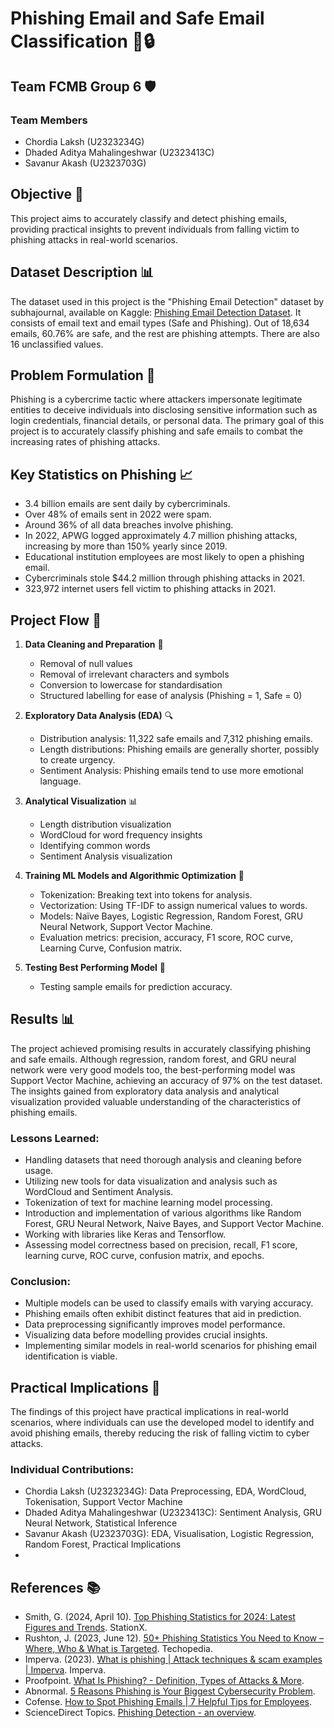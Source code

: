 # Phishing Email and Safe Email Classification 📧🔒

## Team FCMB Group 6 🛡️

### Team Members 
- Chordia Laksh (U2323234G)
- Dhaded Aditya Mahalingeshwar (U2323413C)
- Savanur Akash (U2323703G)

## Objective 🎯
This project aims to accurately classify and detect phishing emails, providing practical insights to prevent individuals from falling victim to phishing attacks in real-world scenarios.

## Dataset Description 📊
The dataset used in this project is the "Phishing Email Detection" dataset by subhajournal, available on Kaggle: [Phishing Email Detection Dataset](https://www.kaggle.com/datasets/subhajournal/phishingemails). It consists of email text and email types (Safe and Phishing). Out of 18,634 emails, 60.76% are safe, and the rest are phishing attempts. There are also 16 unclassified values.

## Problem Formulation 🤔
Phishing is a cybercrime tactic where attackers impersonate legitimate entities to deceive individuals into disclosing sensitive information such as login credentials, financial details, or personal data. The primary goal of this project is to accurately classify phishing and safe emails to combat the increasing rates of phishing attacks.

## Key Statistics on Phishing 📈
- 3.4 billion emails are sent daily by cybercriminals.
- Over 48% of emails sent in 2022 were spam.
- Around 36% of all data breaches involve phishing.
- In 2022, APWG logged approximately 4.7 million phishing attacks, increasing by more than 150% yearly since 2019.
- Educational institution employees are most likely to open a phishing email.
- Cybercriminals stole $44.2 million through phishing attacks in 2021.
- 323,972 internet users fell victim to phishing attacks in 2021.

## Project Flow 🔄
1. **Data Cleaning and Preparation** 🧹
   - Removal of null values
   - Removal of irrelevant characters and symbols
   - Conversion to lowercase for standardisation
   - Structured labelling for ease of analysis (Phishing = 1, Safe = 0)

2. **Exploratory Data Analysis (EDA)** 🔍
   - Distribution analysis: 11,322 safe emails and 7,312 phishing emails.
   - Length distributions: Phishing emails are generally shorter, possibly to create urgency.
   - Sentiment Analysis: Phishing emails tend to use more emotional language.

3. **Analytical Visualization** 📊
   - Length distribution visualization
   - WordCloud for word frequency insights
   - Identifying common words
   - Sentiment Analysis visualization

4. **Training ML Models and Algorithmic Optimization** 🤖
   - Tokenization: Breaking text into tokens for analysis.
   - Vectorization: Using TF-IDF to assign numerical values to words.
   - Models: Naïve Bayes, Logistic Regression, Random Forest, GRU Neural Network, Support Vector Machine.
   - Evaluation metrics: precision, accuracy, F1 score, ROC curve, Learning Curve, Confusion matrix.

5. **Testing Best Performing Model** 🧪
   - Testing sample emails for prediction accuracy.

## Results 📊
The project achieved promising results in accurately classifying phishing and safe emails. Although regression, random forest, and GRU neural network were very good models too, the best-performing model was Support Vector Machine, achieving an accuracy of 97% on the test dataset. The insights gained from exploratory data analysis and analytical visualization provided valuable understanding of the characteristics of phishing emails.

### Lessons Learned:
- Handling datasets that need thorough analysis and cleaning before usage.
- Utilizing new tools for data visualization and analysis such as WordCloud and Sentiment Analysis.
- Tokenization of text for machine learning model processing.
- Introduction and implementation of various algorithms like Random Forest, GRU Neural Network, Naive Bayes, and Support Vector Machine.
- Working with libraries like Keras and Tensorflow.
- Assessing model correctness based on precision, recall, F1 score, learning curve, ROC curve, confusion matrix, and epochs.

### Conclusion:
- Multiple models can be used to classify emails with varying accuracy.
- Phishing emails often exhibit distinct features that aid in prediction.
- Data preprocessing significantly improves model performance.
- Visualizing data before modelling provides crucial insights.
- Implementing similar models in real-world scenarios for phishing email identification is viable.

## Practical Implications 💼
The findings of this project have practical implications in real-world scenarios, where individuals can use the developed model to identify and avoid phishing emails, thereby reducing the risk of falling victim to cyber attacks.

### Individual Contributions:
- Chordia Laksh (U2323234G): Data Preprocessing, EDA, WordCloud, Tokenisation, Support Vector Machine
- Dhaded Aditya Mahalingeshwar (U2323413C): Sentiment Analysis, GRU Neural Network, Statistical Inference
- Savanur Akash (U2323703G): EDA, Visualisation, Logistic Regression, Random Forest, Practical Implications
- 
## References 📚
- Smith, G. (2024, April 10). [Top Phishing Statistics for 2024: Latest Figures and Trends](Link). StationX.
- Rushton, J. (2023, June 12). [50+ Phishing Statistics You Need to Know – Where, Who & What is Targeted](https://www.techopedia.com/phishing-statistics). Techopedia.
- Imperva. (2023). [What is phishing | Attack techniques & scam examples | Imperva](https://www.imperva.com/learn/application-security/phishing-attack-scam/). Imperva.
- Proofpoint. [What Is Phishing? - Definition, Types of Attacks & More](https://www.proofpoint.com/us/threat-reference/phishing#:~:text=requires%20human%20defenses).
- Abnormal. [5 Reasons Phishing is Your Biggest Cybersecurity Problem](https://abnormalsecurity.com/blog/phishing-biggest-cybersecurity-problem).
- Cofense. [How to Spot Phishing Emails | 7 Helpful Tips for Employees](https://cofense.com/knowledge-center/how-to-spot-phishing/).
- ScienceDirect Topics. [Phishing Detection - an overview](https://www.sciencedirect.com/topics/computer-science/phishing-detection).


